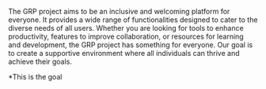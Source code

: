 The GRP project aims to be an inclusive and welcoming platform for everyone. It provides a wide range of functionalities designed to cater to the diverse needs of all users. Whether you are looking for tools to enhance productivity, features to improve collaboration, or resources for learning and development, the GRP project has something for everyone. Our goal is to create a supportive environment where all individuals can thrive and achieve their goals.

*This is the goal